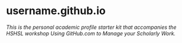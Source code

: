 # username.github.io

*This is the personal academic profile starter kit that accompanies the HSHSL workshop Using GitHub.com to Manage your Scholarly Work.*
